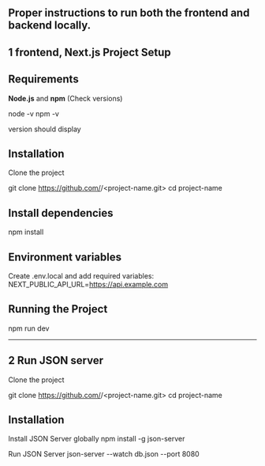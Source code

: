 ## Proper instructions to run both the frontend and backend locally.
## 1 frontend, Next.js Project Setup
## Requirements
**Node.js** and **npm** (Check versions)

  node -v 
  npm -v

version should display

## Installation
Clone the project

git clone https://github.com/<your-repository>/<project-name.git>
cd project-name

## Install dependencies
npm install

## Environment variables
Create .env.local and add required variables:
NEXT_PUBLIC_API_URL=https://api.example.com

## Running the Project
npm run dev

_______________________________________________________________

## 2 Run JSON server
Clone the project

git clone https://github.com/<your-repository>/<project-name.git>
cd project-name

## Installation
Install JSON Server globally
npm install -g json-server

Run JSON Server
json-server --watch db.json --port 8080
